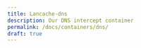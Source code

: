 ```yaml
---
title: Lancache-dns
description: Our DNS intercept container
permalink: /docs/containers/dns/
draft: true
---
```


